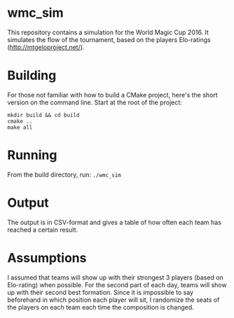 # wmc_sim
This repository contains a simulation for the World Magic Cup 2016. It simulates the flow of the tournament, based on the players Elo-ratings (http://mtgeloproject.net/).

# Building 
For those not familiar with how to build a CMake project, here's the short version on the command line. Start at the root of the project:
```
mkdir build && cd build
cmake ..
make all
```

# Running 
From the build directory, run: `./wmc_sim`

# Output 
The output is in CSV-format and gives a table of how often each team has reached a certain result.

# Assumptions 
I assumed that teams will show up with their strongest 3 players (based on Elo-rating) when possible. For the second part of each day, teams will show up with their second best formation. Since it is impossible to say beforehand in which position each player will sit, I randomize the seats of the players on each team each time the composition is changed.
